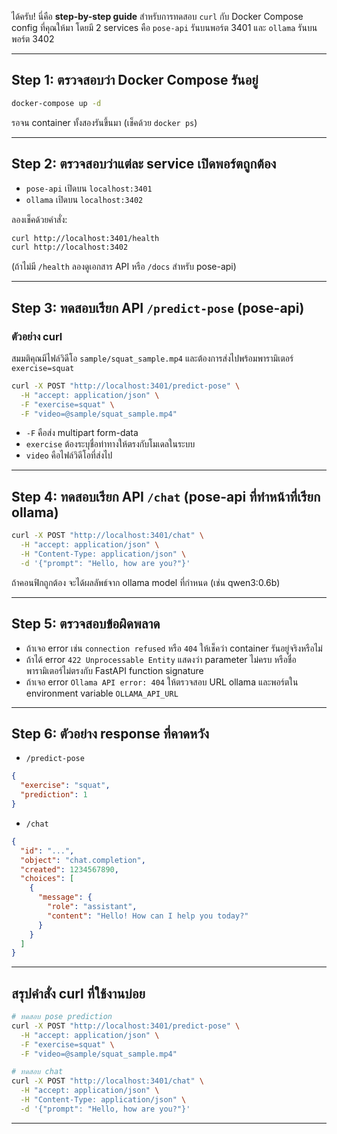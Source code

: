 ได้ครับ! นี่คือ **step-by-step guide** สำหรับการทดสอบ `curl` กับ Docker Compose config ที่คุณให้มา โดยมี 2 services คือ `pose-api` รันบนพอร์ต 3401 และ `ollama` รันบนพอร์ต 3402

---

## Step 1: ตรวจสอบว่า Docker Compose รันอยู่

```bash
docker-compose up -d
```

รอจน container ทั้งสองรันขึ้นมา (เช็คด้วย `docker ps`)

---

## Step 2: ตรวจสอบว่าแต่ละ service เปิดพอร์ตถูกต้อง

* `pose-api` เปิดบน `localhost:3401`
* `ollama` เปิดบน `localhost:3402`

ลองเช็คด้วยคำสั่ง:

```bash
curl http://localhost:3401/health
curl http://localhost:3402
```

(ถ้าไม่มี `/health` ลองดูเอกสาร API หรือ `/docs` สำหรับ pose-api)

---

## Step 3: ทดสอบเรียก API `/predict-pose` (pose-api)

### ตัวอย่าง curl

สมมติคุณมีไฟล์วิดีโอ `sample/squat_sample.mp4` และต้องการส่งไปพร้อมพารามิเตอร์ `exercise=squat`

```bash
curl -X POST "http://localhost:3401/predict-pose" \
  -H "accept: application/json" \
  -F "exercise=squat" \
  -F "video=@sample/squat_sample.mp4"
```

* `-F` คือส่ง multipart form-data
* `exercise` ต้องระบุชื่อท่าทางให้ตรงกับโมเดลในระบบ
* `video` คือไฟล์วิดีโอที่ส่งไป

---

## Step 4: ทดสอบเรียก API `/chat` (pose-api ที่ทำหน้าที่เรียก ollama)

```bash
curl -X POST "http://localhost:3401/chat" \
  -H "accept: application/json" \
  -H "Content-Type: application/json" \
  -d '{"prompt": "Hello, how are you?"}'
```

ถ้าคอนฟิกถูกต้อง จะได้ผลลัพธ์จาก ollama model ที่กำหนด (เช่น qwen3:0.6b)

---

## Step 5: ตรวจสอบข้อผิดพลาด

* ถ้าเจอ error เช่น `connection refused` หรือ `404` ให้เช็คว่า container รันอยู่จริงหรือไม่
* ถ้าได้ error `422 Unprocessable Entity` แสดงว่า parameter ไม่ครบ หรือชื่อพารามิเตอร์ไม่ตรงกับ FastAPI function signature
* ถ้าเจอ error `Ollama API error: 404` ให้ตรวจสอบ URL ollama และพอร์ตใน environment variable `OLLAMA_API_URL`

---

## Step 6: ตัวอย่าง response ที่คาดหวัง

* `/predict-pose`

```json
{
  "exercise": "squat",
  "prediction": 1
}
```

* `/chat`

```json
{
  "id": "...",
  "object": "chat.completion",
  "created": 1234567890,
  "choices": [
    {
      "message": {
        "role": "assistant",
        "content": "Hello! How can I help you today?"
      }
    }
  ]
}
```

---

## สรุปคำสั่ง curl ที่ใช้งานบ่อย

```bash
# ทดสอบ pose prediction
curl -X POST "http://localhost:3401/predict-pose" \
  -H "accept: application/json" \
  -F "exercise=squat" \
  -F "video=@sample/squat_sample.mp4"

# ทดสอบ chat
curl -X POST "http://localhost:3401/chat" \
  -H "accept: application/json" \
  -H "Content-Type: application/json" \
  -d '{"prompt": "Hello, how are you?"}'
```

---